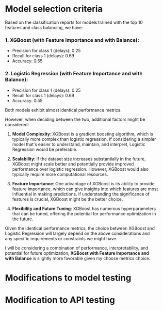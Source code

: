 # Model selection criteria
Based on the classification reports for models trained with the top 10 features and class balancing, we have:

### 1. XGBoost (with Feature Importance and with Balance):
- Precision for class 1 (delays): 0.25
- Recall for class 1 (delays): 0.69
- Accuracy: 0.55

### 2. Logistic Regression (with Feature Importance and with Balance):
- Precision for class 1 (delays): 0.25
- Recall for class 1 (delays): 0.69
- Accuracy: 0.55

Both models exhibit almost identical performance metrics. 

However, when deciding between the two, additional factors might be considered:

1. **Model Complexity**: XGBoost is a gradient boosting algorithm, which is typically more complex than logistic regression. If considering a simpler model that's easier to understand, maintain, and interpret, Logistic Regression would be preferable.
  
2. **Scalability**: If the dataset size increases substantially in the future, XGBoost might scale better and potentially provide improved performance over logistic regression. However, XGBoost would also typically require more computational resources.

3. **Feature Importance**: One advantage of XGBoost is its ability to provide feature importance, which can give insights into which features are most influential in making predictions. If understanding the significance of features is crucial, XGBoost might be the better choice.

4. **Flexibility and Future Tuning**: XGBoost has numerous hyperparameters that can be tuned, offering the potential for performance optimization in the future.

Given the identical performance metrics, the choice between XGBoost and Logistic Regression will largely depend on the above considerations and any specific requirements or constraints we might have.

I will be considering a combination of performance, interpretability, and potential for future optimization, **XGBoost with Feature Importance and with Balance** is slightly more favorable given my choose metrics choice.

# Modifications to model testing


# Modification to API testing